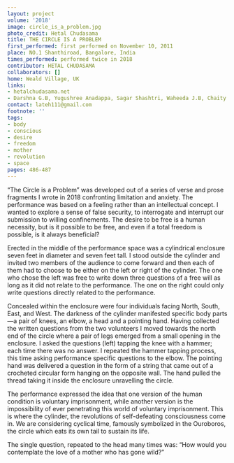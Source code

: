 ```yaml
---
layout: project
volume: '2018'
image: circle_is_a_problem.jpg
photo_credit: Hetal Chudasama
title: THE CIRCLE IS A PROBLEM
first_performed: first performed on November 10, 2011
place: NO.1 Shanthiroad, Bangalore, India
times_performed: performed twice in 2018
contributor: HETAL CHUDASAMA
collaborators: []
home: Weald Village, UK
links:
- hetalchudasama.net
- Darshna G.B, Yugushree Anadappa, Sagar Shashtri, Waheeda J.B, Chaity Bhatt, Pranshu
contact: lateh111@gmail.com
footnote: ''
tags:
- body
- conscious
- desire
- freedom
- mother
- revolution
- space
pages: 486-487
---
```




“The Circle is a Problem” was developed out of a series of verse and prose fragments I wrote in 2018 confronting limitation and anxiety. The performance was based on a feeling rather than an intellectual concept. I wanted to explore a sense of false security, to interrogate and interrupt our submission to willing confinements. The desire to be free is a human necessity, but is it possible to be free, and even if a total freedom is possible, is it always beneficial?

Erected in the middle of the performance space was a cylindrical enclosure seven feet in diameter and seven feet tall. I stood outside the cylinder and invited two members of the audience to come forward and then each of them had to choose to be either on the left or right of the cylinder. The one who chose the left was free to write down three questions of a free will as long as it did not relate to the performance. The one on the right could only write questions directly related to the performance.

Concealed within the enclosure were four individuals facing North, South, East, and West. The darkness of the cylinder manifested specific body parts—a pair of knees, an elbow, a head and a pointing hand. Having collected the written questions from the two volunteers I moved towards the north end of the circle where a pair of legs emerged from a small opening in the enclosure. I asked the questions (left) tapping the knee with a hammer; each time there was no answer. I repeated the hammer tapping process, this time asking performance specific questions to the elbow. The pointing hand was delivered a question in the form of a string that came out of a crocheted circular form hanging on the opposite wall. The hand pulled the thread taking it inside the enclosure unravelling the circle.

The performance expressed the idea that one version of the human condition is voluntary imprisonment, while another version is the impossibility of ever penetrating this world of voluntary imprisonment. This is where the cylinder, the revolutions of self-defeating consciousness come in. We are considering cyclical time, famously symbolized in the Ouroboros, the circle which eats its own tail to sustain its life.

The single question, repeated to the head many times was: “How would you contemplate the love of a mother who has gone wild?”
